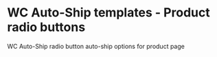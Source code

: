 # WC Auto-Ship templates - Product radio buttons
WC Auto-Ship radio button auto-ship options for product page
